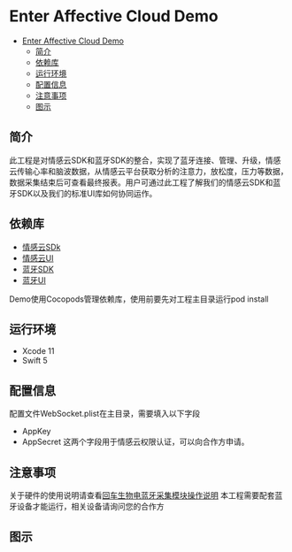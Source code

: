 # Enter Affective Cloud Demo

- [Enter Affective Cloud Demo](#enter-affective-cloud-demo)
  - [简介](#%e7%ae%80%e4%bb%8b)
  - [依赖库](#%e4%be%9d%e8%b5%96%e5%ba%93)
  - [运行环境](#%e8%bf%90%e8%a1%8c%e7%8e%af%e5%a2%83)
  - [配置信息](#%e9%85%8d%e7%bd%ae%e4%bf%a1%e6%81%af)
  - [注意事项](#%e6%b3%a8%e6%84%8f%e4%ba%8b%e9%a1%b9)
  - [图示](#%e5%9b%be%e7%a4%ba)


## 简介

此工程是对情感云SDK和蓝牙SDK的整合，实现了蓝牙连接、管理、升级，情感云传输心率和脑波数据，从情感云平台获取分析的注意力，放松度，压力等数据，数据采集结束后可查看最终报表。用户可通过此工程了解我们的情感云SDK和蓝牙SDK以及我们的标准UI库如何协同运作。

## 依赖库

- [情感云SDk](https://github.com/Entertech/Enter-AffectiveCloud-iOS-SDK/tree/master/EnterAffectiveCloud)
- [情感云UI](https://github.com/Entertech/Enter-AffectiveCloud-iOS-SDK/tree/master/EnterAffectiveCloudUI)
- [蓝牙SDK](https://github.com/Entertech/Enter-Biomodule-BLE-iOS-SDK/tree/master/EnterBioModuleBLESDK)
- [蓝牙UI](https://github.com/Entertech/Enter-Biomodule-BLE-iOS-SDK/tree/master/UI)

Demo使用Cocopods管理依赖库，使用前要先对工程主目录运行pod install

## 运行环境
- Xcode 11
- Swift 5
  
## 配置信息

配置文件WebSocket.plist在主目录，需要填入以下字段
- AppKey  
- AppSecret
这两个字段用于情感云权限认证，可以向合作方申请。

## 注意事项

关于硬件的使用说明请查看[回车生物电蓝牙采集模块操作说明](https://docs.affectivecloud.com/%F0%9F%93%B2%E8%93%9D%E7%89%99%E9%87%87%E9%9B%86%E6%A8%A1%E5%9D%97/%E5%9B%9E%E8%BD%A6%E7%94%9F%E7%89%A9%E7%94%B5%E8%93%9D%E7%89%99%E9%87%87%E9%9B%86%E6%A8%A1%E5%9D%97%E6%93%8D%E4%BD%9C%E8%AF%B4%E6%98%8E.html)
本工程需要配套蓝牙设备才能运行，相关设备请询问您的合作方

## 图示